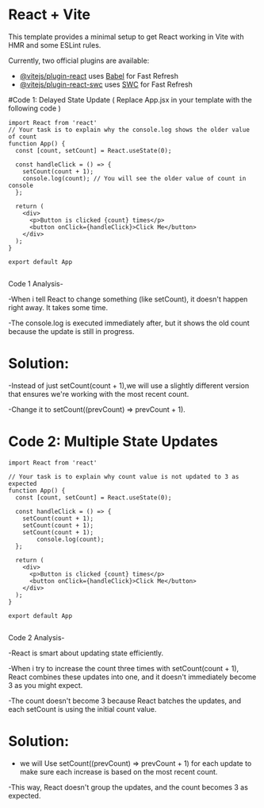 # React + Vite

This template provides a minimal setup to get React working in Vite with HMR and some ESLint rules.

Currently, two official plugins are available:

- [@vitejs/plugin-react](https://github.com/vitejs/vite-plugin-react/blob/main/packages/plugin-react/README.md) uses [Babel](https://babeljs.io/) for Fast Refresh
- [@vitejs/plugin-react-swc](https://github.com/vitejs/vite-plugin-react-swc) uses [SWC](https://swc.rs/) for Fast Refresh



#Code 1: Delayed State Update ( Replace App.jsx in your template with the following code )

```
import React from 'react'
// Your task is to explain why the console.log shows the older value of count
function App() {
  const [count, setCount] = React.useState(0);

  const handleClick = () => {
    setCount(count + 1);
    console.log(count); // You will see the older value of count in console
  };

  return (
    <div>
      <p>Button is clicked {count} times</p>
      <button onClick={handleClick}>Click Me</button>
    </div>
  );
}

export default App


```
Code 1 Analysis-

-When i tell React to change something (like setCount), it doesn't happen right away. It takes some time.

-The console.log is executed immediately after, but it shows the old count because the update is still in progress.

# Solution:

-Instead of just setCount(count + 1),we will use a slightly different version that ensures we're working with the most recent count.

-Change it to setCount((prevCount) => prevCount + 1).


# Code 2: Multiple State Updates

```
import React from 'react'

// Your task is to explain why count value is not updated to 3 as expected
function App() {
  const [count, setCount] = React.useState(0);

  const handleClick = () => {
    setCount(count + 1);
    setCount(count + 1);
    setCount(count + 1);
		console.log(count);
  };

  return (
    <div>
      <p>Button is clicked {count} times</p>
      <button onClick={handleClick}>Click Me</button>
    </div>
  );
}

export default App


```
Code 2 Analysis-

-React is smart about updating state efficiently.

-When i try to increase the count three times with setCount(count + 1), React combines these updates into one, and it doesn't immediately become 3 as you might expect.

-The count doesn't become 3 because React batches the updates, and each setCount is using the initial count value.

# Solution:

- we will Use setCount((prevCount) => prevCount + 1) for each update to make sure each increase is based on the most recent count.

-This way, React doesn't group the updates, and the count becomes 3 as expected.





